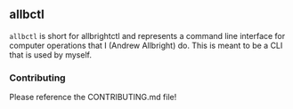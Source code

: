 ## allbctl

`allbctl` is short for allbrightctl and represents a command line interface for computer operations that I (Andrew Allbright) do. This is meant to be a CLI that is used by myself.

### Contributing
Please reference the CONTRIBUTING.md file!

